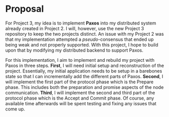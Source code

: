 # Proposal
For Project 3, my idea is to implement **Paxos** into my distributed system already created in Project 2.
I will, however, use the new Project 3 repository to keep the two projects distinct. An issue with my
Project 2 was that my implementation attempted a *pseudo*-consensus that ended up being weak and not
properly supported. With this project, I hope to build upon that by modifying my distributed backend
to support Paxos.

For this implementation, I aim to implement and rebuild my project with Paxos in three steps. **First**, 
I will need initial setup and reconstruction of the project. Essentially, my initial application needs
to be setup in a barebones state so that I can incrementally add the different parts of Paxos.
**Second**, I will implement the first part of the protocol phase which is the Prepare phase. This
includes both the preparation and promise aspects of the node communication. **Third**, I will
implement the second and third part of the protocol phase which is the Accept and Commit phase.
Of course, any available time afterwards will be spent testing and fixing any issues that come up. 